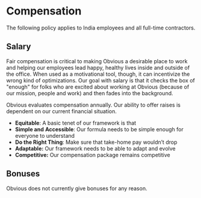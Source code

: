 # Compensation

The following policy applies to India employees and all full-time contractors.

## Salary

Fair compensation is critical to making Obvious a desirable place to work and helping our employees lead happy, healthy lives inside and outside of the office. When used as a motivational tool, though, it can incentivize the wrong kind of optimizations. Our goal with salary is that it checks the box of "enough" for folks who are excited about working at Obvious (because of our mission, people and work) and then fades into the background.

Obvious evaluates compensation annually. Our ability to offer raises is dependent on our current financial situation.

- **Equitable**: A basic tenet of our framework is that 
- **Simple and** **Accessible**: Our formula needs to be simple enough for everyone to understand
- **Do the Right Thing**: Make sure that  take-home pay wouldn’t drop
- **Adaptable:** Our framework needs to be able to adapt and evolve
- **Competitive:** Our compensation package remains competitive

## Bonuses

Obvious does not currently give bonuses for any reason.